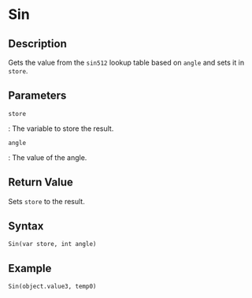 # Sin

## Description
Gets the value from the `sin512` lookup table based on `angle` and sets it in `store`.

## Parameters
`store`

:   The variable to store the result.

`angle`

:   The value of the angle.

## Return Value
Sets `store` to the result.

## Syntax
```
Sin(var store, int angle)
```

## Example
```
Sin(object.value3, temp0)
```
